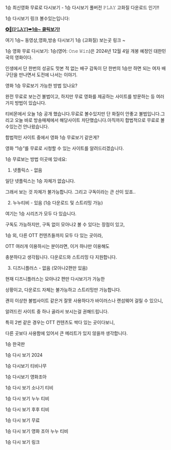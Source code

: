 1승 최신영화 무료로 다시보기 - 1승 다시보기 풀버전 𝙿𝙻𝙰𝚈 고화질 다운로드 인기!!

1승 다시보기 링크 볼수있는입니다:

**[✪🔗\[𝙿𝙻𝙰𝚈\]➠1승~ 클릭보기!](https://bit.ly/3B2qXih)**

여기 1승~ 동영상,영화,방송 다시보기 1승 (고화질) 보는곳 링크 ~


1승 영화 무료 다시보기: 1승(영어: 𝙾𝚗𝚎 𝚆𝚒𝚗)은 2024년 12월 4일 개봉 예정인 대한민국의 영화이다.

인생에서 단 한번의 성공도 맛본 적 없는 배구 감독이 단 한번의 1승만 하면 되는 여자 배구단을 만나면서 도전에 나서는 이야기.


영화 1승 무료보기 가능한 방법 있나요?

완전 무료로 보는건 불법이고, 하지만 무료 영화를 제공하는 사이트를 방문하는 등 여러 가지 방법이 있습니다.

티비몬에서 오늘 1승 공개 했습니다.무료로 볼수있지만 단 화질이 안좋고 불법입니다.그리고 오늘 바로 방송매체에서 해당사이트 차단했습니다.아직까지 합법적으로 무료로 볼수있는건 안나왔습니다.


합법적인 사이트 중에서 영화 1승 무료보기 같은게?

영화 “1승”를 무료로 시청할 수 있는 사이트를 알려드리겠습니다.

1승 무료보는 방법 이곳에 있네요:

1. 넷플릭스 - 없음

일단 넷플릭스는 1승 자체가 없습니다.

그래서 보는 것 자체가 불가능합니다. 그리고 구독이라는 큰 산이 있죠..

2. 누누티비 - 있음 (1승 다운로드 및 스트리밍 가능)

여기는 1승 시리즈가 모두 다 있습니다.

구독도 가능하지만, 구독 없이 모아나2 볼 수 있다는 장점이 있고,

1승 외, 다른 OTT 컨텐츠들까지 모두 다 있는 곳이라,

OTT 여러개 이용하시는 분이라면, 이거 하나만 이용해도

충분하다고 생각됩니다. 다운로드와 스트리밍 다 지원합니다.

3. 디즈니플러스 - 없음 (모아나2편만 있음)

현재 디즈니플러스는 모아나2 편만 다시보기가 가능한

상황이고, 다운로드 자체는 불가능하고 스트리밍만 가능합니다.


괜히 이상한 불법사이트 같은거 잘못 사용하다가 바이러스나 랜섬웨어 걸릴 수 있으니,

알려드린 사이트 중 하나 골라서 보시는걸 권해드립니다.

특히 2번 같은 경우는 OTT 컨텐츠도 싹다 있는 곳이다보니,

다른 곳보다 사용함에 있어서 큰 메리트가 있지 않을까 생각합니다.


1승 한국판

1승 다시 보기 2024

1승 다시보기 티비나무

1승 다시보기 영화조아

1승 다시 보기 소나기 티비

1승 다시 보기 누누 티비

1승 다시 보기 후후 티비

1승 다시 보기 무료

1승 다시 보기 영화 조아 누누 티비

1승 다시 보기 링크
